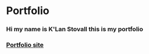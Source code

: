 # Portfolio

### Hi my name is K'Lan Stovall this is my portfolio

### [Portfolio site](https://klan-stovall-portfolio.netlify.app/)
